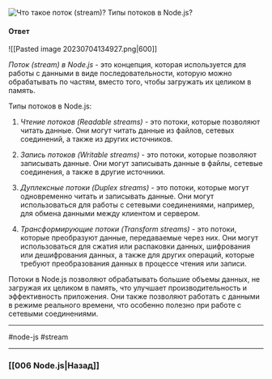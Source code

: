 ![Что такое поток (stream)? Типы потоков в Node.js?](https://youtu.be/b-jHHEBj7KM?t=516)

#### Ответ

![[Pasted image 20230704134927.png|600]]

*Поток (stream) в Node.js* - это концепция, которая используется для работы с данными в виде последовательности, которую можно обрабатывать по частям, вместо того, чтобы загружать их целиком в память.

Типы потоков в Node.js:

1. *Чтение потоков (Readable streams)* - это потоки, которые позволяют читать данные. Они могут читать данные из файлов, сетевых соединений, а также из других источников.
    
2. *Запись потоков (Writable streams)* - это потоки, которые позволяют записывать данные. Они могут записывать данные в файлы, сетевые соединения, а также в другие источники.
    
3. *Дуплексные потоки (Duplex streams)* - это потоки, которые могут одновременно читать и записывать данные. Они могут использоваться для работы с сетевыми соединениями, например, для обмена данными между клиентом и сервером.
    
4. *Трансформирующие потоки (Transform streams)* - это потоки, которые преобразуют данные, передаваемые через них. Они могут использоваться для сжатия или распаковки данных, шифрования или дешифрования данных, а также для других операций, которые требуют преобразования данных в процессе чтения или записи.
    

Потоки в Node.js позволяют обрабатывать большие объемы данных, не загружая их целиком в память, что улучшает производительность и эффективность приложения. Они также позволяют работать с данными в режиме реального времени, что особенно полезно при работе с сетевыми соединениями.

___
#node-js #stream 

___

### [[006 Node.js|Назад]]
